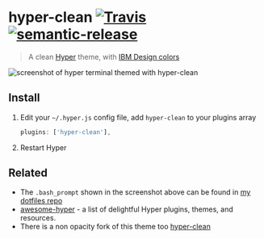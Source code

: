 # hyper-clean [![Travis](https://img.shields.io/travis/tay1orjones/hyper-clean.svg?style=flat-square)](https://travis-ci.org/tay1orjones/hyper-clean)  [![semantic-release](https://img.shields.io/badge/%20%20%F0%9F%93%A6%F0%9F%9A%80-semantic--release-e10079.svg?style=flat-square)](https://github.com/semantic-release/semantic-release)

> A clean [Hyper](https://hyper.is) theme, with [IBM Design colors](https://github.com/IBM-Design/colors)

![screenshot of hyper terminal themed with hyper-clean](https://github.com/tay1orjones/hyper-clean/raw/master/screenshot.png)

## Install

1. Edit your `~/.hyper.js` config file, add `hyper-clean` to your plugins array

   ```js
   plugins: ['hyper-clean'],
   ```

2. Restart Hyper

## Related
* The `.bash_prompt` shown in the screenshot above can be found in [my dotfiles repo](https://github.com/tay1orjones/dotfiles/tree/master/shell)
* [awesome-hyper](https://github.com/bnb/awesome-hyper) - a list of delightful Hyper plugins, themes, and resources.
* There is a non opacity fork of this theme too [hyper-clean](https://github.com/Jnoack331/hyper-clean)
